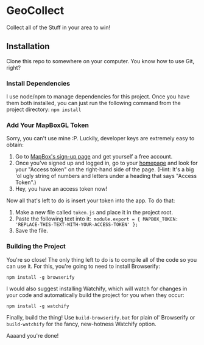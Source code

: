 # GeoCollect
Collect all of the Stuff in your area to win!

## Installation
Clone this repo to somewhere on your computer.  You know how to use Git, right?

### Install Dependencies
I use node/npm to manage dependencies for this project. Once you have them both installed, you can just run the following command from the project directory:
`npm install`

### Add Your MapBoxGL Token
Sorry, you can't use mine :P.  Luckily, developer keys are extremely easy to obtain:

1. Go to [MapBox's sign-up page](https://www.mapbox.com/studio/signup/) and get yourself a free account.
2. Once you've signed up and logged in, go to your [homepage](https://www.mapbox.com/studio/) and look for your "Access token" on the right-hand side of the page.  (Hint: It's a big 'ol ugly string of numbers and letters under a heading that says "Access Token".)
3. Hey, you have an access token now!

Now all that's left to do is insert your token into the app.  To do that:

1. Make a new file called `token.js` and place it in the project root.
2. Paste the following text into it:```
module.export = {
    MAPBOX_TOKEN: 'REPLACE-THIS-TEXT-WITH-YOUR-ACCESS-TOKEN'
};```
3. Save the file.

### Building the Project
You're so close!  The only thing left to do is to compile all of the code so you can use it.  For this, you're going to need to install Browserify:

```npm install -g browserify```

I would also suggest installing Watchify, which will watch for changes in your code and automatically build the project for you when they occur:

```npm install -g watchify```

Finally, build the thing!  Use `build-browserify.bat` for plain ol' Browserify or `build-watchify` for the fancy, new-hotness Watchify option.

Aaaand you're done!